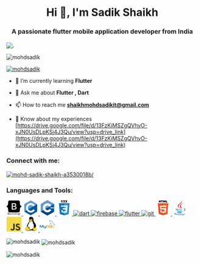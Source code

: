 <h1 align="center">Hi 👋, I'm Sadik Shaikh</h1>
<h3 align="center">A passionate flutter mobile application developer from India</h3>
<img align="center" height="380" src="https://cdn.dribbble.com/users/2131993/screenshots/4948736/thoughtworks-gif_dribbble.gif">, 

<p align="left"> <img src="https://komarev.com/ghpvc/?username=mohdsadik&label=Profile%20views&color=0e75b6&style=flat" alt="mohdsadik" /> </p>

<p align="left"> <a href="https://github.com/ryo-ma/github-profile-trophy"><img src="https://github-profile-trophy.vercel.app/?username=mohdsadik" alt="mohdsadik" /></a> </p>

- 🌱 I’m currently learning **Flutter**

- 💬 Ask me about **Flutter , Dart**

- 📫 How to reach me **shaikhmohdsadikit@gmail.com**

- 📄 Know about my experiences [https://drive.google.com/file/d/13FzKiMSZgQVhyO-xJN0UsDLpKSj4J3Qu/view?usp=drive_link](https://drive.google.com/file/d/13FzKiMSZgQVhyO-xJN0UsDLpKSj4J3Qu/view?usp=drive_link)

<h3 align="left">Connect with me:</h3>
<p align="left">
<a href="https://linkedin.com/in/mohd-sadik-shaikh-a3530018b/" target="blank"><img align="center" src="https://raw.githubusercontent.com/rahuldkjain/github-profile-readme-generator/master/src/images/icons/Social/linked-in-alt.svg" alt="mohd-sadik-shaikh-a3530018b/" height="30" width="40" /></a>
</p>

<h3 align="left">Languages and Tools:</h3>
<p align="left"> <a href="https://getbootstrap.com" target="_blank" rel="noreferrer"> <img src="https://raw.githubusercontent.com/devicons/devicon/master/icons/bootstrap/bootstrap-plain-wordmark.svg" alt="bootstrap" width="40" height="40"/> </a> <a href="https://www.cprogramming.com/" target="_blank" rel="noreferrer"> <img src="https://raw.githubusercontent.com/devicons/devicon/master/icons/c/c-original.svg" alt="c" width="40" height="40"/> </a> <a href="https://www.w3schools.com/cpp/" target="_blank" rel="noreferrer"> <img src="https://raw.githubusercontent.com/devicons/devicon/master/icons/cplusplus/cplusplus-original.svg" alt="cplusplus" width="40" height="40"/> </a> <a href="https://www.w3schools.com/css/" target="_blank" rel="noreferrer"> <img src="https://raw.githubusercontent.com/devicons/devicon/master/icons/css3/css3-original-wordmark.svg" alt="css3" width="40" height="40"/> </a> <a href="https://dart.dev" target="_blank" rel="noreferrer"> <img src="https://www.vectorlogo.zone/logos/dartlang/dartlang-icon.svg" alt="dart" width="40" height="40"/> </a> <a href="https://firebase.google.com/" target="_blank" rel="noreferrer"> <img src="https://www.vectorlogo.zone/logos/firebase/firebase-icon.svg" alt="firebase" width="40" height="40"/> </a> <a href="https://flutter.dev" target="_blank" rel="noreferrer"> <img src="https://www.vectorlogo.zone/logos/flutterio/flutterio-icon.svg" alt="flutter" width="40" height="40"/> </a> <a href="https://git-scm.com/" target="_blank" rel="noreferrer"> <img src="https://www.vectorlogo.zone/logos/git-scm/git-scm-icon.svg" alt="git" width="40" height="40"/> </a> <a href="https://www.w3.org/html/" target="_blank" rel="noreferrer"> <img src="https://raw.githubusercontent.com/devicons/devicon/master/icons/html5/html5-original-wordmark.svg" alt="html5" width="40" height="40"/> </a> <a href="https://www.java.com" target="_blank" rel="noreferrer"> <img src="https://raw.githubusercontent.com/devicons/devicon/master/icons/java/java-original.svg" alt="java" width="40" height="40"/> </a> <a href="https://developer.mozilla.org/en-US/docs/Web/JavaScript" target="_blank" rel="noreferrer"> <img src="https://raw.githubusercontent.com/devicons/devicon/master/icons/javascript/javascript-original.svg" alt="javascript" width="40" height="40"/> </a> <a href="https://www.linux.org/" target="_blank" rel="noreferrer"> <img src="https://raw.githubusercontent.com/devicons/devicon/master/icons/linux/linux-original.svg" alt="linux" width="40" height="40"/> </a> <a href="https://www.mysql.com/" target="_blank" rel="noreferrer"> <img src="https://raw.githubusercontent.com/devicons/devicon/master/icons/mysql/mysql-original-wordmark.svg" alt="mysql" width="40" height="40"/> </a> </p>

<p><img align="left" src="https://github-readme-stats.vercel.app/api/top-langs?username=mohdsadik&show_icons=true&locale=en&layout=compact" alt="mohdsadik" /></p>

<p>&nbsp;<img align="center" src="https://github-readme-stats.vercel.app/api?username=mohdsadik&show_icons=true&locale=en" alt="mohdsadik" /></p>

<p><img align="center" src="https://github-readme-streak-stats.herokuapp.com/?user=mohdsadik&" alt="mohdsadik" /></p>

